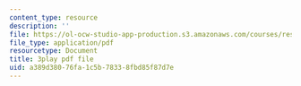 ```yaml
---
content_type: resource
description: ''
file: https://ol-ocw-studio-app-production.s3.amazonaws.com/courses/res-9-003-brains-minds-and-machines-summer-course-summer-2015/a389d38076fa1c5b78338fbd85f87d7e_2304733.pdf
file_type: application/pdf
resourcetype: Document
title: 3play pdf file
uid: a389d380-76fa-1c5b-7833-8fbd85f87d7e
---
```

